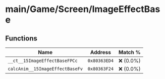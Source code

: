# main/Game/Screen/ImageEffectBase

## Functions

| Name | Address | Match % |
|------|---------|---------|
| `__ct__15ImageEffectBaseFPCc` | `0x80363ED4` | :x: (0.0%) |
| `calcAnim__15ImageEffectBaseFv` | `0x80363F24` | :x: (0.0%) |